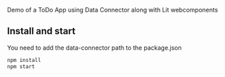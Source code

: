Demo of a ToDo App using Data Connector along with Lit webcomponents

## Install and start

You need to add the data-connector path to the package.json

```javascript
npm install
npm start
```
